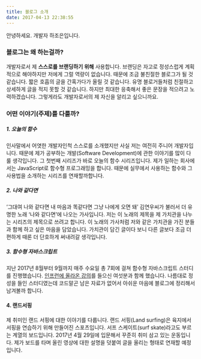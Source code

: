 ```yaml
---
title: 블로그 소개
date: 2017-04-13 22:38:55
---
```

안녕하세요. 개발자 하조은입니다.

### 블로그는 왜 하는걸까?
개발자로서 제 __스스로를 브랜딩하기 위해__ 사용합니다. 브랜딩은 자고로 정성스럽게 계획적으로 해야하지만 저에게 그럴 역량이 없습니다. 때문에 조금 불친절한 블로그가 될 것 같습니다. 짧은 호흡의 글을 간혹가다가 올릴 것 같습니다. 유명 블로거들처럼 친절하고 상세하게 글을 적지 못할 것 같습니다. 하지만 최대한 응축해서 좋은 문장을 적으려고 노력하겠습니다. 그렇게라도 개발자로서의 제 자신을 알리고 싶으니까요.


### 어떤 이야기(주제)를 다룰까?
##### 1. 오늘의 함수
인사말에서 어엿한 개발자인척 스스로를 소개했지만 사실 저는 여전히 주니어 개발자입니다. 때문에 제가 공부하는 개발(Software Development)에 관한 이야기를 많이 다룰 생각입니다. 그 첫번째 시리즈가 바로 오늘의 함수 시리즈입니다. 제가 일하는 회사에서는 JavaScript로 함수형 프로그래밍을 합니다. 때문에 실무에서 사용하는 함수와 그 사용법을 소개하는 시리즈를 연재할까합니다.

##### 2. 나와 같다면
‘그대여 나와 같다면 내 마음과 똑같다면 그냥 나에게 오면 돼’ 김연우씨가 불러서 더 유명한 노래 ‘나와 같다면’에 나오는 가사입니다. 저는 이 노래의 제목을 제 가치관을 나누는 시리즈의 제목으로 쓰려고 합니다. 이 노래의 가사처럼 저와 같은 가치관을 가진 분들과 함께 하고 싶은 마음을 담았습니다. 가치관이 담긴 글이다 보니 다른 글보다 조금 더 편하게 때론 더 단호하게 써내려갈 생각입니다.

##### 3. 함수형 자바스크립트
지난 2017년 8월부터 9월까지 매주 수요일 총 7회에 걸쳐 함수형 자바스크립트 스터디를 진행했습니다. [인프런에 올라온 강의](https://www.inflearn.com/course/함수형-프로그래밍/)를 들으신 여섯분과 함께 했습니다. 나름대로 정성을 들인 스터디였는데 코드말곤 남은 자료가 없어서 아쉬운 마음에 블로그에 정리해서 남겨볼까 합니다.

#### 4. 랜드서핑
제 취미인 랜드 서핑에 대한 이야기를 다룹니다. 랜드 서핑(Land surfing)은 육지에서 서핑을 연습하기 위해 만들어진 스포츠입니다. 서프 스케이트(surf skate)라고도 부르는 계열의 보드입니다. 2017년 4월 29일에 입문해서 꾸준히 취미 삼고 있는 운동입니다. 제가 보드를 타며 올린 영상에 대한 설명을 덧붙여 글을 올리는 형태로 연재할 예정입니다.